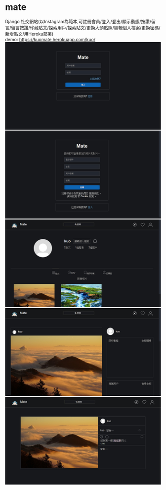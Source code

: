 # mate
Django 社交網站(以Instagram為範本,可註冊會員/登入/登出/顯示動態/按讚/留言/留言按讚/珍藏貼文/探索用戶/探索貼文/更換大頭貼照/編輯個人檔案/更換密碼/新增貼文/用Heroku部署)<br/>
demo: https://kuomate.herokuapp.com/kuo/
<img src="./media/mate-1.jpg">
<img src="./media/mate-2.jpg">
<img src="./media/mate-3.jpg">
<img src="./media/mate-4.jpg">
<img src="./media/mate-5.jpg">
